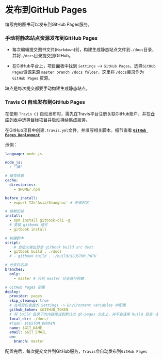 # 发布到GitHub Pages

编写完的图书可以发布到GitHub Pages服务。

### 手动将静态站点资源发布到GitHub Pages

* 每次编辑提交图书文件(`Markdown`)前，构建生成静态站点文件到`./docs`目录，并将`./docs`目录提交到GitHub。

* 在GitHub平台上，项目面板中找到 `Settings` --> `GitHub Pages`，选择`GitHub Pages`资源来源 `master branch /docs folder`，这里将 `/docs`目录作为 `GitHub Pages` 资源。

缺点是每次提交都要手动构建生成静态站点。

### Travis CI 自动发布到GitHub Pages

在使用 `Travis CI` 自动发布时，需先在Travis平台注册关联GitHub账户，并在[仓库列表](https://travis-ci.org/account/repositories)中选择目标项目并启动持续集成服务。

在GitHub项目中创建`.travis.yml`文件，并填写相关脚本，细节查看 [**`GitHub Pages Deployment`**](https://docs.travis-ci.com/user/deployment/pages/)

示例：

```yml
language: node_js

node_js:
  - "10"

# 缓存依赖
cache:
  directories:
    - $HOME/.npm

before_install:
  - export TZ='Asia/Shanghai' # 更改时区

# 依赖安装
install:
  - npm install gitbook-cli -g
  # 安装 gitbook 插件
  - gitbook install

# 构建脚本
script:
    # 自定义输出目录 gitbook build src dest
  - gitbook build . ./docs
  # - gitbook build . ./build/$CUSTOM_PATH

# 分支白名单
branches:
  only:
    - master # 只对 master 分支进行构建

# GitHub Pages 部署
deploy:
  provider: pages
  skip_cleanup: true
  # 在项目仪表盘的 Settings -> Environment Variables 中配置
  github_token: $GITHUB_TOKEN
  # 将 build 目录下的内容推送到默认的 gh-pages 分支上，并不会连带 build 目录一起
  local_dir: ./docs/
  #fqdn: $CUSTOM_DOMAIN
  name: $GIT_NAME
  email: $GIT_EMAIL
  on:
    branch: master
```

配置完后，每次提交文件到GitHub服务，`Travis`会自动发布到`GitHub Pages`